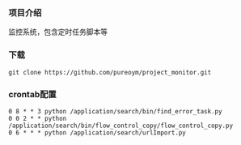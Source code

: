 ### 项目介绍
监控系统，包含定时任务脚本等


### 下载
```
git clone https://github.com/pureoym/project_monitor.git
```

### crontab配置
```
0 8 * * 3 python /application/search/bin/find_error_task.py
0 0 2 * * python /application/search/bin/flow_control_copy/flow_control_copy.py
0 6 * * * python /application/search/urlImport.py
```
